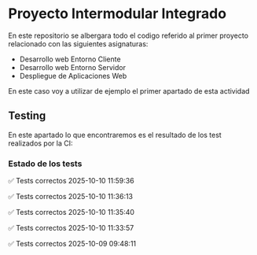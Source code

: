 # Proyecto Intermodular Integrado 
En este repositorio se albergara todo el codigo referido al primer proyecto relacionado con las siguientes asignaturas:    
- Desarrollo web Entorno Cliente
- Desarrollo web Entorno Servidor
- Despliegue de Aplicaciones Web 

En este caso voy a utilizar de ejemplo el primer apartado de esta actividad


## Testing    
En este apartado lo que encontraremos es el resultado de los test realizados por la CI:    

### Estado de los tests    

✅ Tests correctos 2025-10-10 11:59:36

✅ Tests correctos 2025-10-10 11:36:13

✅ Tests correctos 2025-10-10 11:35:40

✅ Tests correctos 2025-10-10 11:33:57 

✅ Tests correctos 2025-10-09 09:48:11    
